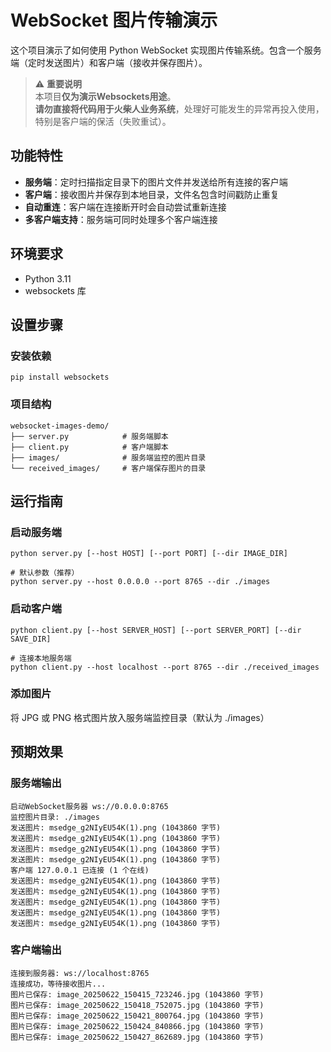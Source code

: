# WebSocket 图片传输演示

这个项目演示了如何使用 Python WebSocket 实现图片传输系统。包含一个服务端（定时发送图片）和客户端（接收并保存图片）。
> ⚠️ **重要说明**  
> 本项目**仅为演示Websockets用途**。  
> **请勿直接将代码用于火柴人业务系统**，处理好可能发生的异常再投入使用，特别是客户端的保活（失败重试）。  
## 功能特性

- **服务端**：定时扫描指定目录下的图片文件并发送给所有连接的客户端
- **客户端**：接收图片并保存到本地目录，文件名包含时间戳防止重复
- **自动重连**：客户端在连接断开时会自动尝试重新连接
- **多客户端支持**：服务端可同时处理多个客户端连接

## 环境要求

- Python 3.11
- websockets 库

## 设置步骤

### 安装依赖
```
pip install websockets
```

### 项目结构
```
websocket-images-demo/
├── server.py            # 服务端脚本
├── client.py            # 客户端脚本
├── images/              # 服务端监控的图片目录
└── received_images/     # 客户端保存图片的目录
```

## 运行指南

### 启动服务端
```
python server.py [--host HOST] [--port PORT] [--dir IMAGE_DIR]

# 默认参数（推荐）
python server.py --host 0.0.0.0 --port 8765 --dir ./images
```
### 启动客户端
```
python client.py [--host SERVER_HOST] [--port SERVER_PORT] [--dir SAVE_DIR]

# 连接本地服务端
python client.py --host localhost --port 8765 --dir ./received_images
```
### 添加图片

将 JPG 或 PNG 格式图片放入服务端监控目录（默认为 ./images）

## 预期效果
### 服务端输出
```
启动WebSocket服务器 ws://0.0.0.0:8765
监控图片目录: ./images
发送图片: msedge_g2NIyEU54K(1).png (1043860 字节)
发送图片: msedge_g2NIyEU54K(1).png (1043860 字节)
发送图片: msedge_g2NIyEU54K(1).png (1043860 字节)
发送图片: msedge_g2NIyEU54K(1).png (1043860 字节)
客户端 127.0.0.1 已连接 (1 个在线)
发送图片: msedge_g2NIyEU54K(1).png (1043860 字节)
发送图片: msedge_g2NIyEU54K(1).png (1043860 字节)
发送图片: msedge_g2NIyEU54K(1).png (1043860 字节)
发送图片: msedge_g2NIyEU54K(1).png (1043860 字节)
发送图片: msedge_g2NIyEU54K(1).png (1043860 字节)
```
### 客户端输出
```
连接到服务器: ws://localhost:8765
连接成功，等待接收图片...
图片已保存: image_20250622_150415_723246.jpg (1043860 字节)
图片已保存: image_20250622_150418_752075.jpg (1043860 字节)
图片已保存: image_20250622_150421_800764.jpg (1043860 字节)
图片已保存: image_20250622_150424_840866.jpg (1043860 字节)
图片已保存: image_20250622_150427_862689.jpg (1043860 字节)
```